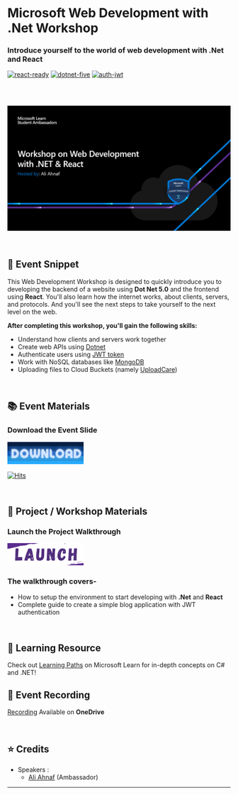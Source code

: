 # Microsoft Web Development with .Net Workshop
### Introduce yourself to the world of web development with .Net and React

[![react-ready](https://img.shields.io/badge/REACT-READY-blue?style=for-the-badge&logo=appveyor)](#)
[![dotnet-five](https://img.shields.io/badge/.NET-5.0-blueviolet?style=for-the-badge&logo=appveyor)](#)
[![auth-jwt](https://img.shields.io/badge/AUTH-JWT-critical?style=for-the-badge&logo=appveyor)](#)

<br>

<br>
<p align="center">
  <img src="Assets/Banner.png">
</p>

<br>

## :scroll: Event Snippet

This Web Development Workshop is designed to quickly introduce you to developing the backend of a website using **Dot Net 5.0** and the frontend using **React**. You'll also learn how the internet works, about clients, servers, and protocols. And you'll see the next steps to take yourself to the next level on the web. 

**After completing this workshop, you'll gain the following skills:**

 - Understand how clients and servers work together
 - Create web APIs using [Dotnet](https://dotnet.microsoft.com/)
 - Authenticate users using [JWT token](https://jwt.io)
 - Work with NoSQL databases like [MongoDB](https://www.mongodb.com/)
 - Uploading files to Cloud Buckets (namely [UploadCare](https://uploadcare.com/))

<br>

## :books: Event Materials 

### Download the **Event Slide**

<a download="Slide-link" href="https://github.com/sa-bd/dotnet-react-webdev/raw/main/Resources/Slide/Ali-Ahnaf_Introduction-to-Web-Development.pdf" title="View Slides">
    <img alt="View" src="Assets/btn.png" width="172" height="50">
</a>

[![Hits](https://hits.seeyoufarm.com/api/count/incr/badge.svg?url=https%3A%2F%2Fgithub.com%2Fsa-bd%2Fdotnet-react-webdev%2Fblob%2Fmain%2FResources%2FSlide%2FAli-Ahnaf_Introduction-to-Web-Development.pdf&count_bg=%2379C83D&title_bg=%23555555&icon=&icon_color=%23E7E7E7&title=hits&edge_flat=false)](https://hits.seeyoufarm.com)

<br>

## 📂 Project / Workshop Materials

### Launch the Project **Walkthrough** 

<a download="walkthrough" href="https://github.com/sa-bd/dotnet-react-webdev/tree/main/Resources/ProjectFiles" title="Launch Walkthrough">
    <img alt="View" src="Assets/launch.png" width="172" height="50">
</a>


### The walkthrough covers- 
* How to setup the environment to start developing with **.Net** and **React**
* Complete guide to create a simple blog application with JWT authentication

<br>

## 🚀 Learning Resource

Check out [Learning Paths](https://docs.microsoft.com/en-us/learn/dotnet/) on Microsoft Learn for in-depth concepts on C# and .NET! 

## :movie_camera: Event Recording

[Recording](https://stdntpartners-my.sharepoint.com/:v:/g/personal/ahnaf_ali_studentambassadors_com/EcRur_l-HklAi3QPavZJib0BgOInW42NP9ru6l37LoiVlQ?e=BR6Gz6) Available on **OneDrive**

<br>

## :star: Credits
- Speakers : 
	- [Ali Ahnaf](https://github.com/Propo41) (Ambassador) <br>

----
